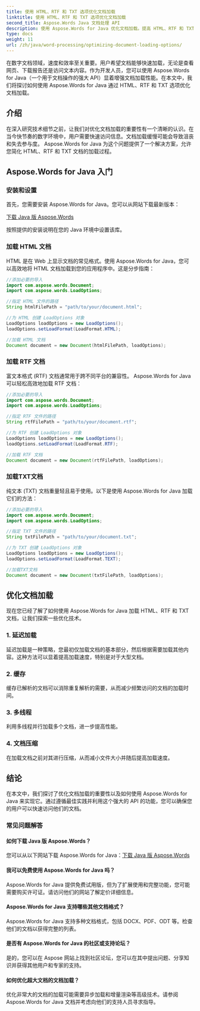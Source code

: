 ```yaml
---
title: 使用 HTML、RTF 和 TXT 选项优化文档加载
linktitle: 使用 HTML、RTF 和 TXT 选项优化文档加载
second_title: Aspose.Words Java 文档处理 API
description: 使用 Aspose.Words for Java 优化文档加载。提高 HTML、RTF 和 TXT 文件的速度和效率。今天就提升用户体验！
type: docs
weight: 11
url: /zh/java/word-processing/optimizing-document-loading-options/
---
```


在数字文档领域，速度和效率至关重要。用户希望文档能够快速加载，无论是查看网页、下载报告还是访问文本内容。作为开发人员，您可以使用 Aspose.Words for Java（一个用于文档操作的强大 API）显着增强文档加载性能。在本文中，我们将探讨如何使用 Aspose.Words for Java 通过 HTML、RTF 和 TXT 选项优化文档加载。

## 介绍

在深入研究技术细节之前，让我们对优化文档加载的重要性有一个清晰的认识。在当今快节奏的数字环境中，用户需要快速访问信息。文档加载缓慢可能会导致沮丧和失去参与度。 Aspose.Words for Java 为这个问题提供了一个解决方案，允许您简化 HTML、RTF 和 TXT 文档的加载过程。

## Aspose.Words for Java 入门

### 安装和设置

首先，您需要安装 Aspose.Words for Java。您可以从网站下载最新版本：

[下载 Java 版 Aspose.Words](https://releases.aspose.com/words/java/)

按照提供的安装说明在您的 Java 环境中设置该库。

### 加载 HTML 文档

HTML 是在 Web 上显示文档的常见格式。使用 Aspose.Words for Java，您可以高效地将 HTML 文档加载到您的应用程序中。这是分步指南：

```java
//添加必要的导入
import com.aspose.words.Document;
import com.aspose.words.LoadOptions;

//指定 HTML 文件的路径
String htmlFilePath = "path/to/your/document.html";

//为 HTML 创建 LoadOptions 对象
LoadOptions loadOptions = new LoadOptions();
loadOptions.setLoadFormat(LoadFormat.HTML);

//加载 HTML 文档
Document document = new Document(htmlFilePath, loadOptions);
```

### 加载 RTF 文档

富文本格式 (RTF) 文档通常用于跨不同平台的兼容性。 Aspose.Words for Java 可以轻松高效地加载 RTF 文档：

```java
//添加必要的导入
import com.aspose.words.Document;
import com.aspose.words.LoadOptions;

//指定 RTF 文件的路径
String rtfFilePath = "path/to/your/document.rtf";

//为 RTF 创建 LoadOptions 对象
LoadOptions loadOptions = new LoadOptions();
loadOptions.setLoadFormat(LoadFormat.RTF);

//加载 RTF 文档
Document document = new Document(rtfFilePath, loadOptions);
```

### 加载TXT文档

纯文本 (TXT) 文档重量轻且易于使用。以下是使用 Aspose.Words for Java 加载它们的方法：

```java
//添加必要的导入
import com.aspose.words.Document;
import com.aspose.words.LoadOptions;

//指定 TXT 文件的路径
String txtFilePath = "path/to/your/document.txt";

//为 TXT 创建 LoadOptions 对象
LoadOptions loadOptions = new LoadOptions();
loadOptions.setLoadFormat(LoadFormat.TEXT);

//加载TXT文档
Document document = new Document(txtFilePath, loadOptions);
```

## 优化文档加载

现在您已经了解了如何使用 Aspose.Words for Java 加载 HTML、RTF 和 TXT 文档，让我们探索一些优化技术。

### 1. 延迟加载

延迟加载是一种策略，您最初仅加载文档的基本部分，然后根据需要加载其他内容。这种方法可以显着提高加载速度，特别是对于大型文档。

### 2. 缓存

缓存已解析的文档可以消除重复解析的需要，从而减少频繁访问的文档的加载时间。

### 3. 多线程

利用多线程并行加载多个文档，进一步提高性能。

### 4. 文档压缩

在加载文档之前对其进行压缩，从而减小文件大小并随后提高加载速度。

## 结论

在本文中，我们探讨了优化文档加载的重要性以及如何使用 Aspose.Words for Java 来实现它。通过遵循最佳实践并利用这个强大的 API 的功能，您可以确保您的用户可以快速访问他们的文档。

### 常见问题解答

#### 如何下载 Java 版 Aspose.Words？

您可以从以下网站下载 Aspose.Words for Java：[下载 Java 版 Aspose.Words](https://releases.aspose.com/words/java/)

#### 我可以免费使用 Aspose.Words for Java 吗？

Aspose.Words for Java 提供免费试用版，但为了扩展使用和完整功能，您可能需要购买许可证。请访问他们的网站了解定价详细信息。

#### Aspose.Words for Java 支持哪些其他文档格式？

Aspose.Words for Java 支持多种文档格式，包括 DOCX、PDF、ODT 等。检查他们的文档以获得完整的列表。

#### 是否有 Aspose.Words for Java 的社区或支持论坛？

是的，您可以在 Aspose 网站上找到社区论坛，您可以在其中提出问题、分享知识并获得其他用户和专家的支持。

#### 如何优化超大文档的文档加载？

优化非常大的文档的加载可能需要异步加载和增量渲染等高级技术。请参阅 Aspose.Words for Java 文档并考虑向他们的支持人员寻求指导。